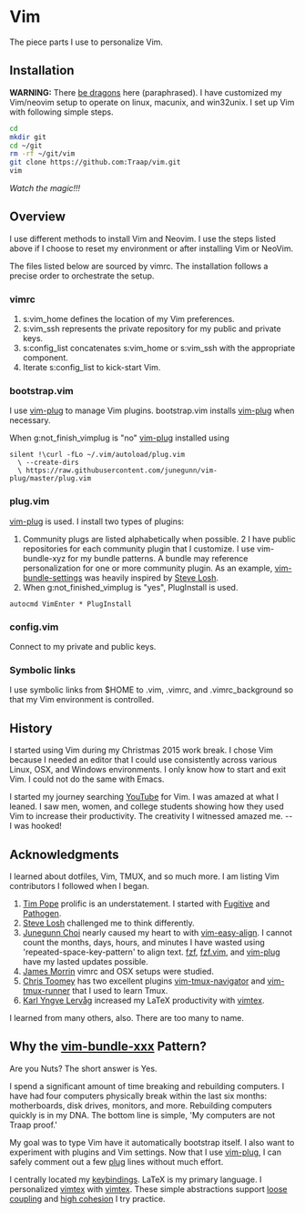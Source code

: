 # Vim
The piece parts I use to personalize Vim.

## Installation
**WARNING:** There [be dragons](https://github.com/tpope/tpope) here (paraphrased).  I have customized my Vim/neovim setup to operate on linux, macunix, and win32unix.  I set up Vim with following simple steps.

```bash
cd 
mkdir git
cd ~/git
rm -rf ~/git/vim
git clone https://github.com:Traap/vim.git
vim
```
*Watch the magic!!!*

## Overview
I use different methods to install Vim and Neovim.  I use the steps listed above if I choose to reset my environment or after installing Vim or NeoVim.


The files listed below are sourced by vimrc.  The installation follows a precise order to orchestrate the setup.

### vimrc
1. s:vim_home defines the location of my Vim preferences.
2. s:vim_ssh represents the private repository for my public and private keys.
3. s:config_list concatenates s:vim_home or s:vim_ssh with the appropriate component.
4. Iterate s:config_list to kick-start Vim.

### bootstrap.vim
I use [vim-plug](https://github.com/junegunn/vim-plug) to manage Vim plugins.  bootstrap.vim installs [vim-plug](https://github.com/junegunn/vim-plug) when necessary.

When g:not_finish_vimplug is "no" [vim-plug](https://github.com/junegunn/vim-plug) installed using  
```vim
silent !\curl -fLo ~/.vim/autoload/plug.vim
  \ --create-dirs 
  \ https://raw.githubusercontent.com/junegunn/vim-plug/master/plug.vim
```

### plug.vim
[vim-plug](https://github.com/junegunn/vim-plug) is used.  I install two types of plugins:
1. Community plugs are listed alphabetically when possible.
2 I have public repositories for each community plugin that I customize.  I use vim-bundle-xyz for my bundle patterns.  A bundle may reference personalization for one or more community plugin.   As an example, [vim-bundle-settings](https://github.com/Traap/vim-bundle-settings) was heavily inspired by [Steve Losh](https://github.com/sjl).
3. When g:not_finished_vimplug is "yes", PlugInstall is used.

```vim 
autocmd VimEnter * PlugInstall
```

### config.vim
Connect to my private and public keys.

### Symbolic links
I use symbolic links from $HOME to .vim, .vimrc, and .vimrc_background
so that my Vim environment is controlled.

## History
I started using Vim during my Christmas 2015 work break.  I chose Vim because I needed an editor that I could use consistently across various Linux, OSX, and Windows environments.  I only know how to start and exit Vim.  I could not do the same with Emacs.  

I started my journey searching [YouTube](https://www.youtube.com) for Vim.  I was amazed at what I leaned.  I saw men, women, and college students showing how they used Vim to increase their productivity.  The creativity I witnessed amazed me. -- I was hooked!

## Acknowledgments
I learned about dotfiles, Vim, TMUX, and so much more.  I am listing Vim contributors I followed when I began.
1. [Tim Pope](https://github.com/tpope) prolific is an understatement.  I started with [Fugitive](https://github.com/tpope/vim-fugitive) and [Pathogen](https://github.com/tpope/vim-pathogen).   
2. [Steve Losh](https://learnvimscriptthehardway.stevelosh.com/) challenged me to think differently.  
3. [Junegunn Choi](https://github.com/junegunn/) nearly caused my heart to with [vim-easy-align](https://github.com/junegunn/vim-easy-align).  I cannot count the months, days, hours, and minutes I have wasted using 'repeated-space-key-pattern' to align text.  [fzf](https://github.com/junegunn/fzf), [fzf.vim](https://github.com/junegunn/fzf.vim),  and [vim-plug](https://github.com/junegunn/vim-plug) have my lasted updates possible.
4. [James Morrin](https://github.com/treasonx) vimrc and OSX setups were studied.  
5. [Chris Toomey](https://github.com/christoomey) has two excellent plugins [vim-tmux-navigator](https://github.com/christoomey/vim-tmux-navigator) and [vim-tmux-runner](https://github.com/christoomey/vim-tmux-runner) that I used to learn Tmux.
6. [Karl Yngve Lervåg](https://github.com/lervag) increased my LaTeX productivity with [vimtex](https://github.com/lervag/vimtex).

I learned from many others, also.  There are too many to name.

## Why the [vim-bundle-xxx](https://github.com/Traap/vim-bundle-settings) Pattern?
Are you Nuts?  The short answer is Yes.

I spend a significant amount of time breaking and rebuilding computers.  I have had four computers physically break within the last six months: motherboards, disk drives, monitors, and more.  Rebuilding computers quickly is in my DNA.  The bottom line is simple, 'My computers are not Traap proof.'

My goal was to type Vim have it automatically bootstrap itself.  I also want to experiment with plugins and Vim settings. Now that I use [vim-plug](https://github.com/junegunn/vim-plug), I can safely comment out a few [plug](https://github.com/Traap/vim/blob/master/plug.vim)  lines without much effort.

I centrally located my [keybindings](https://github.com/Traap/vim-bundle-keybindings/blob/master/plugin/bundle-keybindings.vim).  LaTeX is my primary language.  I personalized [vimtex](https://github.com/lervag/vimtex) with [vimtex](https://github.com/Traap/vim-bundle-vimtex/blob/master/plugin/bundle-vimtex.vim).  These simple abstractions support [loose coupling](https://en.wikipedia.org/wiki/Coupling_(computer_programming)) and [high cohesion](https://en.wikipedia.org/wiki/Cohesion_(computer_science)) I try practice.
